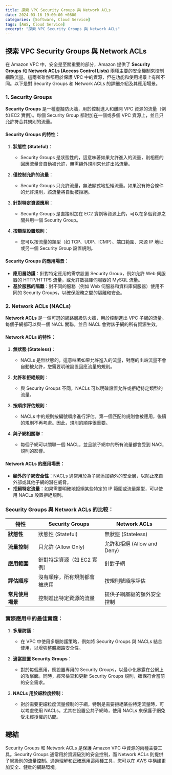 ```yaml
---
title: 探索 VPC Security Groups 與 Network ACLs
date: 2024-03-16 19:00:00 +0800
categories: [Software, Cloud Service]
tags: [AWS, Cloud Service] 
excerpt: "探索 VPC Security Groups 與 Network ACLs"
---
```


## 探索 VPC Security Groups 與 Network ACLs

在 Amazon VPC 中，安全是至關重要的部分，Amazon 提供了 **Security Groups** 和 **Network ACLs (Access Control Lists)** 兩種主要的安全機制來控制網路流量。這兩者雖然都用於保護 VPC 中的資源，但在功能和使用場景上有所不同。以下是對 Security Groups 和 Network ACLs 的詳細介紹及其應用場景。

### **1. Security Groups**

**Security Groups** 是一種虛擬防火牆，用於控制進入和離開 VPC 資源的流量（例如 EC2 實例）。每個 Security Group 都附加在一個或多個 VPC 資源上，並且只允許符合其規則的流量。

#### **Security Groups 的特性：**

1. **狀態性 (Stateful)**：
   - Security Groups 是狀態性的，這意味著如果允許進入的流量，則相應的回應流量會自動被允許，無需額外規則來允許出站流量。

2. **僅控制允許的流量**：
   - Security Groups 只允許流量，無法顯式地拒絕流量。如果沒有符合條件的允許規則，該流量將自動被拒絕。

3. **針對特定資源應用**：
   - Security Groups 是直接附加在 EC2 實例等資源上的，可以在多個資源之間共用一個 Security Group。

4. **按類型設置規則**：
   - 您可以按流量的類型（如 TCP、UDP、ICMP）、端口範圍、來源 IP 地址或另一個 Security Group 設置規則。

#### **Security Groups 的應用場景：**

- **應用層防護**：針對特定應用的需求設置 Security Group，例如允許 Web 伺服器的 HTTP/HTTPS 流量，或允許數據庫伺服器的 MySQL 流量。
- **基於服務的隔離**：對不同的服務（例如 Web 伺服器和資料庫伺服器）使用不同的 Security Groups，以確保服務之間的隔離和安全。

### **2. Network ACLs (NACLs)**

**Network ACLs** 是一個可選的網路層級防火牆，用於控制進出 VPC 子網的流量。每個子網都可以與一個 NACL 關聯，並且 NACL 會對該子網的所有資源生效。

#### **Network ACLs 的特性：**

1. **無狀態 (Stateless)**：
   - NACLs 是無狀態的，這意味著如果允許進入的流量，對應的出站流量不會自動被允許，您需要明確設置回應流量的規則。

2. **允許和拒絕規則**：
   - 與 Security Groups 不同，NACLs 可以明確設置允許或拒絕特定類型的流量。

3. **按順序評估規則**：
   - NACLs 中的規則按編號順序進行評估。第一個匹配的規則會被應用，後續的規則不再考慮。因此，規則的順序很重要。

4. **與子網相關聯**：
   - 每個子網可以關聯一個 NACL，並且該子網中的所有流量都會受到 NACL 規則的影響。

#### **Network ACLs 的應用場景：**

- **額外的子網安全性**：NACLs 通常用於為子網添加額外的安全層，以防止來自外部或其他子網的潛在威脅。
- **拒絕特定流量**：如果需要明確地拒絕某些特定的 IP 範圍或流量類型，可以使用 NACLs 設置拒絕規則。

### **Security Groups 與 Network ACLs 的比較：**

| 特性                  | Security Groups                      | Network ACLs                       |
|-----------------------|--------------------------------------|------------------------------------|
| **狀態性**             | 狀態性 (Stateful)                     | 無狀態 (Stateless)                  |
| **流量控制**           | 只允許 (Allow Only)                  | 允許和拒絕 (Allow and Deny)         |
| **應用範圍**           | 針對特定資源（如 EC2 實例）            | 針對子網                             |
| **評估順序**           | 沒有順序，所有規則都會被應用          | 按規則號順序評估                    |
| **常見使用場景**       | 控制進出特定資源的流量                | 提供子網層級的額外安全控制          |

### **實際應用中的最佳實踐：**

1. **多層防護**：
   - 在 VPC 中使用多層防護策略，例如將 Security Groups 與 NACLs 結合使用，以增強整體網路安全性。

2. **適當設置 Security Groups**：
   - 對於每個應用，應設置專用的 Security Groups，以最小化暴露在公網上的攻擊面。同時，經常檢查和更新 Security Groups 規則，確保符合當前的安全需求。

3. **NACLs 用於細粒度控制**：
   - 對於需要更細粒度流量控制的子網，特別是需要拒絕某些特定流量時，可以考慮使用 NACLs。尤其在設置公共子網時，使用 NACLs 來保護子網免受未經授權的訪問。

## 總結

Security Groups 和 Network ACLs 是保護 Amazon VPC 中資源的兩種主要工具。Security Groups 通常用於資源級別的安全控制，而 Network ACLs 則提供子網級別的流量控制。通過理解和正確應用這兩種工具，您可以在 AWS 中構建更加安全、健壯的網路環境。
